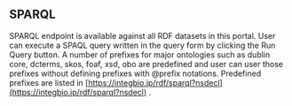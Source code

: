 ## SPARQL

SPARQL endpoint is available against all RDF datasets in this portal. User can execute a SPAQL query written in the query form by clicking the Run Query button. A number of prefixes for major ontologies such as dublin core, dcterms, skos, foaf, xsd, obo are predefined and user can user those prefixes without defining prefixes with @prefix notations. Predefined prefixes are listed in [https://integbio.jp/rdf/sparql?nsdecl](https://integbio.jp/rdf/sparql?nsdecl) .


